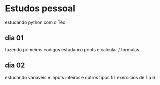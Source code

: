 # Estudos pessoal

estudando python com o Téo

## dia 01

fazendo primeiros codigos
estudando prints e calcular / formulas

## dia 02
estudando variaveis e inputs
inteiros e outros tipos
fiz exercicios de 1 a 6
